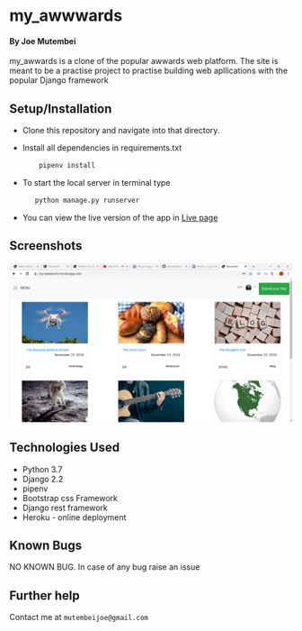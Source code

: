 # my_awwwards

#### By Joe Mutembei
my_awwards is a clone of the popular awwards web platform. The site is meant to be a practise project to practise building web apllications with the popular Django framework
## Setup/Installation
* Clone this repository and navigate into that directory.
* Install all dependencies in requirements.txt

    ```bash
        pipenv install
    ```
* To start the local server in terminal type
     ```bash
        python manage.py runserver
    ```
* You can view the live version of the app in [Live page](https://my-awwwards.herokuapp.com/ "my_awwwards")

## Screenshots
![image](https://github.com/Mutembeijoe/my_awwwards/blob/master/screenshot/my_awwards.png)


## Technologies Used
+ Python 3.7
+ Django 2.2
+ pipenv
+ Bootstrap css Framework
+ Django rest framework
+ Heroku - online deployment

## Known Bugs
  NO KNOWN BUG. In case of any bug raise an issue
## Further help
Contact me at  `mutembeijoe@gmail.com`
